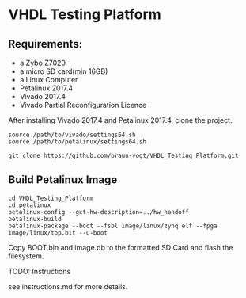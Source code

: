 # VHDL Testing Platform

## Requirements:
* a Zybo Z7020
* a micro SD card(min 16GB)
* a Linux Computer
* Petalinux 2017.4
* Vivado 2017.4
* Vivado Partial Reconfiguration Licence

After installing Vivado 2017.4 and Petalinux 2017.4, clone the project.

```
source /path/to/vivado/settings64.sh
source /path/to/petalinux/settings64.sh

git clone https://github.com/braun-vogt/VHDL_Testing_Platform.git
```

## Build Petalinux Image

```
cd VHDL_Testing_Platform
cd petalinux
petalinux-config --get-hw-description=../hw_handoff
petalinux-build
petalinux-package --boot --fsbl image/linux/zynq.elf --fpga image/linux/top.bit --u-boot
```
Copy BOOT.bin and image.db to the formatted SD Card and flash the filesystem.

TODO: Instructions

see instructions.md for more details.
